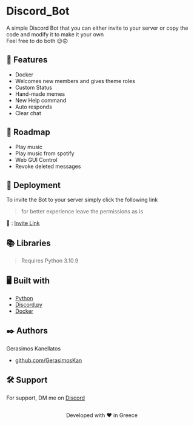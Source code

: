 # Discord_Bot

A simple Discord Bot that you can either invite to your server or copy the code and modify it to make it your own \
Feel free to do both  :wink::upside_down_face:
## :monocle_face: Features 

- Docker
- Welcomes new members and gives theme roles
- Custom Status
- Hand-made memes
- New Help command
- Auto responds
- Clear chat

## :bookmark_tabs: Roadmap
- Play music
- Play music from spotify
- Web GUI Control
- Revoke deleted messages


## :rocket: Deployment

To invite the Bot to your server simply click the following link 
> for better experience leave the permissions as is

:link: : [Invite Link](https://discord.com/oauth2/authorize?client_id=590918903778246656&scope=bot&permissions=8)


## :books: Libraries
> Requires Python 3.10.9


## :desktop_computer: Built with

- [Python](https://www.python.org/)
- [Discord.py](https://discordpy.readthedocs.io/)
- [Docker](https://www.docker.com/)


## :black_nib: Authors

Gerasimos Kanellatos
- [github.com/GerasimosKan](https://github.com/GerasimosKan)
## :hammer_and_wrench: Support

For support, DM me on [Discord](https://discord.com/channels/@me/917786010161655818)


## 
<p align="center">
  Developed with ❤️ in Greece
</p>
